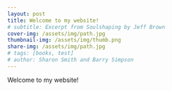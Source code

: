 ```yaml
---
layout: post
title: Welcome to my website!
# subtitle: Excerpt from Soulshaping by Jeff Brown
cover-img: /assets/img/path.jpg
thumbnail-img: /assets/img/thumb.png
share-img: /assets/img/path.jpg
# tags: [books, test]
# author: Sharon Smith and Barry Simpson
---
```


Welcome to my website!

